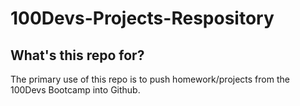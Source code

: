 # 100Devs-Projects-Respository
## What's this repo for?

The primary use of this repo is to push homework/projects from the 100Devs Bootcamp into Github.
